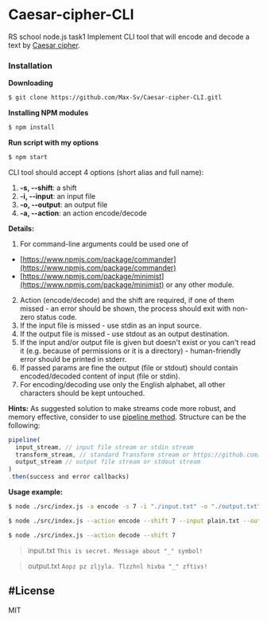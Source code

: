 # Caesar-cipher-CLI
RS school node.js task1
Implement CLI tool that will encode and decode a text by [Caesar cipher](https://en.wikipedia.org/wiki/Caesar_cipher).

### Installation

**Downloading**

```sh
$ git clone https://github.com/Max-Sv/Caesar-cipher-CLI.gitl
```

**Installing NPM modules**

```sh
$ npm install
```

**Run script with my options**

```sh
$ npm start
```

CLI tool should accept 4 options (short alias and full name):

1.  **-s, --shift**: a shift
2.  **-i, --input**: an input file
3.  **-o, --output**: an output file
4.  **-a, --action**: an action encode/decode

**Details:**

1. For command-line arguments could be used one of

- [https://www.npmjs.com/package/commander](https://www.npmjs.com/package/commander)
- [https://www.npmjs.com/package/minimist](https://www.npmjs.com/package/minimist)
  or any other module.

2. Action (encode/decode) and the shift are required, if one of them missed - an error should be shown, the process should exit with non-zero status code.
3. If the input file is missed - use stdin as an input source.
4. If the output file is missed - use stdout as an output destination.
5. If the input and/or output file is given but doesn't exist or you can't read it (e.g. because of permissions or it is a directory) - human-friendly error should be printed in stderr.
6. If passed params are fine the output (file or stdout) should contain encoded/decoded content of input (file or stdin).
7. For encoding/decoding use only the English alphabet, all other characters should be kept untouched.

**Hints:**
As suggested solution to make streams code more robust, and memory effective, consider to use [pipeline method](https://nodejs.org/api/stream.html#stream_stream_pipeline_streams_callback).
Structure can be the following:

```javascript
pipeline(
  input_stream, // input file stream or stdin stream
  transform_stream, // standard Transform stream or https://github.com/rvagg/through2
  output_stream // output file stream or stdout stream
)
.then(success and error callbacks)
```

**Usage example:**

```bash
$ node ./src/index.js -a encode -s 7 -i "./input.txt" -o "./output.txt"
```

```bash
$ node ./src/index.js --action encode --shift 7 --input plain.txt --output encoded.txt
```

```bash
$ node ./src/index.js --action decode --shift 7
```

> input.txt
> `This is secret. Message about "_" symbol!`

> output.txt
> `Aopz pz zljyla. Tlzzhnl hivba "_" zftivs!`

#License
----

MIT

